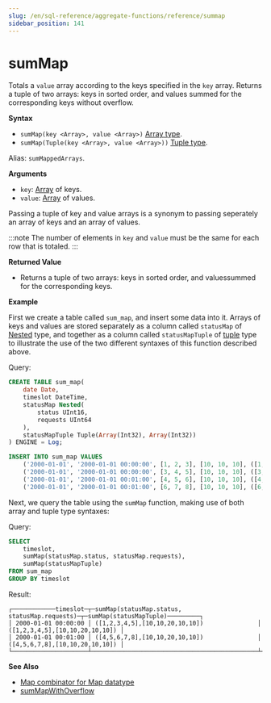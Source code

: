 ```yaml
---
slug: /en/sql-reference/aggregate-functions/reference/summap
sidebar_position: 141
---
```


# sumMap

Totals a `value` array according to the keys specified in the `key` array. Returns a tuple of two arrays: keys in sorted order, and values ​​summed for the corresponding keys without overflow.

**Syntax**

- `sumMap(key <Array>, value <Array>)` [Array type](../../data-types/array.md).
- `sumMap(Tuple(key <Array>, value <Array>))` [Tuple type](../../data-types/tuple.md).

Alias: `sumMappedArrays`.

**Arguments** 

- `key`: [Array](../../data-types/array.md) of keys.
- `value`: [Array](../../data-types/array.md) of values.

Passing a tuple of key and value arrays is a synonym to passing seperately an array of keys and an array of values.

:::note 
The number of elements in `key` and `value` must be the same for each row that is totaled.
:::

**Returned Value** 

- Returns a tuple of two arrays: keys in sorted order, and values ​​summed for the corresponding keys.

**Example**

First we create a table called `sum_map`, and insert some data into it. Arrays of keys and values are stored separately as a column called `statusMap` of [Nested](../../data-types/nested-data-structures/index.md) type, and together as a column called `statusMapTuple` of [tuple](../../data-types/tuple.md) type to illustrate the use of the two different syntaxes of this function described above.

Query:

``` sql
CREATE TABLE sum_map(
    date Date,
    timeslot DateTime,
    statusMap Nested(
        status UInt16,
        requests UInt64
    ),
    statusMapTuple Tuple(Array(Int32), Array(Int32))
) ENGINE = Log;
```
```sql
INSERT INTO sum_map VALUES
    ('2000-01-01', '2000-01-01 00:00:00', [1, 2, 3], [10, 10, 10], ([1, 2, 3], [10, 10, 10])),
    ('2000-01-01', '2000-01-01 00:00:00', [3, 4, 5], [10, 10, 10], ([3, 4, 5], [10, 10, 10])),
    ('2000-01-01', '2000-01-01 00:01:00', [4, 5, 6], [10, 10, 10], ([4, 5, 6], [10, 10, 10])),
    ('2000-01-01', '2000-01-01 00:01:00', [6, 7, 8], [10, 10, 10], ([6, 7, 8], [10, 10, 10]));
```

Next, we query the table using the `sumMap` function, making use of both array and tuple type syntaxes:

Query:

``` sql
SELECT
    timeslot,
    sumMap(statusMap.status, statusMap.requests),
    sumMap(statusMapTuple)
FROM sum_map
GROUP BY timeslot
```

Result:

``` text
┌────────────timeslot─┬─sumMap(statusMap.status, statusMap.requests)─┬─sumMap(statusMapTuple)─────────┐
│ 2000-01-01 00:00:00 │ ([1,2,3,4,5],[10,10,20,10,10])               │ ([1,2,3,4,5],[10,10,20,10,10]) │
│ 2000-01-01 00:01:00 │ ([4,5,6,7,8],[10,10,20,10,10])               │ ([4,5,6,7,8],[10,10,20,10,10]) │
└─────────────────────┴──────────────────────────────────────────────┴────────────────────────────────┘
```

**See Also**

- [Map combinator for Map datatype](../combinators.md#-map)
- [sumMapWithOverflow](../reference/summapwithoverflow.md)
